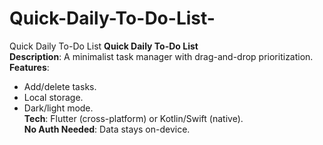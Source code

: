 # Quick-Daily-To-Do-List-
Quick Daily To-Do List
**Quick Daily To-Do List**  
**Description**: A minimalist task manager with drag-and-drop prioritization.  
**Features**:  
- Add/delete tasks.  
- Local storage.
- Dark/light mode.  
**Tech**: Flutter (cross-platform) or Kotlin/Swift (native).  
**No Auth Needed**: Data stays on-device.
